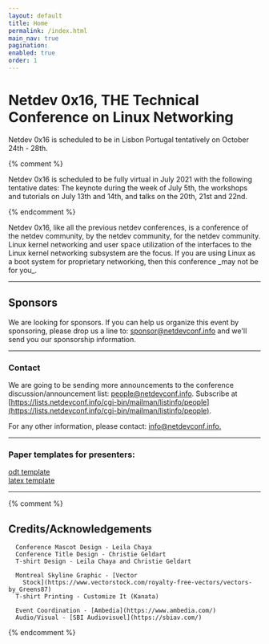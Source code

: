```yaml
---
layout: default
title: Home
permalink: /index.html
main_nav: true
pagination:
enabled: true
order: 1
---
```

# Netdev 0x16, THE Technical Conference on Linux Networking

Netdev 0x16 is scheduled to be in Lisbon Portugal tentatively on October 24th - 28th.

{% comment %}

Netdev 0x16 is scheduled to be fully virtual in July 2021 with the following tentative dates: The keynote during the week of July 5th, the workshops and tutorials on July 13th and 14th, and talks on the 20th, 21st and 22nd.

{% endcomment %}

Netdev 0x16, like all the previous netdev conferences, is a conference of the netdev community, by the netdev community, for the netdev community. Linux kernel networking and user space utilization of the interfaces to the Linux kernel networking subsystem are the focus. If you are using Linux as a boot system for proprietary networking, then this conference \_may not be for you\_.

---

## Sponsors

We are looking for sponsors. If you can help us organize this event by sponsoring, please drop us a line to: [sponsor@netdevconf.info](mailto:sponsor@netdevconf.info) and we'll send you our sponsorship information.

---

### Contact

We are going to be sending more announcements to the conference discussion/announcement list: people@netdevconf.info. Subscribe at [https://lists.netdevconf.info/cgi-bin/mailman/listinfo/people](https://lists.netdevconf.info/cgi-bin/mailman/listinfo/people).

For any other information, please contact: [info@netdevconf.info.](mailto:info@netdevconf.info)

---

### Paper templates for presenters:

[odt template](../netdevconf-template.odt)  
[latex template](https://netdevconf.info/ISEA-Latex.zip)

---

{% comment %}

## Credits/Acknowledgements

      Conference Mascot Design - Leila Chaya
      Conference Title Design - Christie Geldart
      T-shirt Design - Leila Chaya and Christie Geldart

      Montreal Skyline Graphic - [Vector
        Stock](https://www.vectorstock.com/royalty-free-vectors/vectors-by_Greens87)
      T-shirt Printing - Customize It (Kanata)

      Event Coordination - [Ambedia](https://www.ambedia.com/)
      Audio/Visual - [SBI Audiovisuel](https://sbiav.com/)
    

{% endcomment %}
